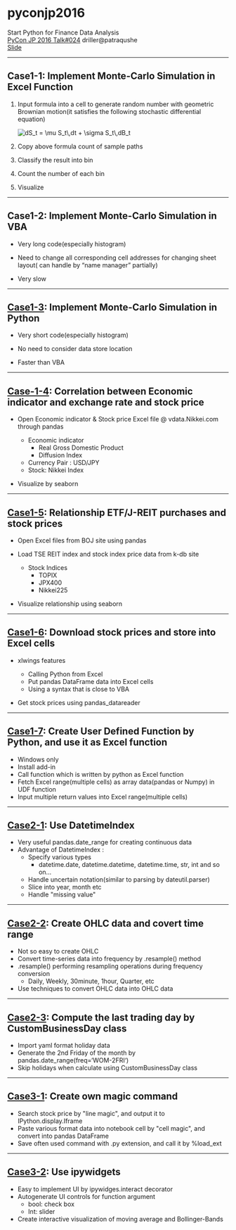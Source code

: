 # pyconjp2016
Start Python for Finance Data Analysis  
[PyCon JP 2016 Talk#024](https://pycon.jp/2016/ja/schedule/presentation/24/) driller@patraqushe  
[Slide](http://TBD)

---
## Case1-1: Implement Monte-Carlo Simulation in Excel Function

1. Input formula into a cell to generate random number with geometric Brownian motion(it satisfies the following stochastic differential equation)

    ![$$dS_t = \mu S_t\,dt + \sigma S_t\,dB_t$$](https://wikimedia.org/api/rest_v1/media/math/render/svg/22a084f84c78d0ae6983fd7283004f412f42757b)

2. Copy above formula count of sample paths

3. Classify the result into bin

4. Count the number of each bin 

5. Visualize

---
## Case1-2: Implement Monte-Carlo Simulation in VBA

* Very long code(especially histogram)

* Need to change all corresponding cell addresses for changing sheet layout( can handle by “name manager” partially)

* Very slow

---
## [Case1-3](http://nbviewer.jupyter.org/github/drillan/pyconjp2016/blob/master/Case1-3.ipynb): Implement Monte-Carlo Simulation in Python

* Very short code(especially histogram)

* No need to consider data store location

* Faster than VBA

---
## [Case-1-4](http://nbviewer.jupyter.org/github/drillan/pyconjp2016/blob/master/Case1-4.ipynb): Correlation between Economic indicator and exchange rate and stock price

* Open Economic indicator & Stock price Excel file @ vdata.Nikkei.com through pandas 
  * Economic indicator
     * Real Gross Domestic Product
     * Diffusion Index
  * Currency Pair : USD/JPY
  * Stock: Nikkei Index

* Visualize by seaborn

---
## [Case1-5](http://nbviewer.jupyter.org/github/drillan/pyconjp2016/blob/master/Case1-5.ipynb): Relationship ETF/J-REIT purchases and stock prices

* Open Excel files from BOJ site using pandas

* Load TSE REIT index and stock index price data from k-db site
  * Stock Indices
    * TOPIX
    * JPX400
    * Nikkei225

* Visualize relationship using seaborn

---
## [Case1-6](Case1-6_7): Download stock prices and store into Excel cells

* xlwings features
  * Calling Python from Excel
  * Put pandas DataFrame data into Excel cells
  * Using a syntax that is close to VBA

* Get stock prices using pandas_datareader

---
## [Case1-7](Case1-6_7): Create User Defined Function by Python, and use it as Excel function

* Windows only
* Install add-in
* Call function which is written by python as Excel function 
* Fetch Excel range(multiple cells) as array data(pandas or Numpy) in UDF function
* Input multiple return values into Excel range(multiple cells)

---
## [Case2-1](http://nbviewer.jupyter.org/github/drillan/pyconjp2016/blob/master/Case2-1_2.ipynb): Use DatetimeIndex

* Very useful pandas.date_range for creating continuous data
* Advantage of DatetimeIndex :
  * Specify various types
    * datetime.date, datetime.datetime, datetime.time, str, int and so on…
  * Handle uncertain notation(similar to parsing by dateutil.parser)
  * Slice into year, month etc
  * Handle "missing value"

---
## [Case2-2](http://nbviewer.jupyter.org/github/drillan/pyconjp2016/blob/master/Case2-1_2.ipynb): Create OHLC data and covert time range

* Not so easy to create OHLC
* Convert time-series data into frequency by .resample() method
* .resample() performing resampling operations during frequency conversion
  * Daily, Weekly, 30minute, 1hour, Quarter, etc
* Use techniques to convert OHLC data into OHLC data

---
## [Case2-3](http://nbviewer.jupyter.org/github/drillan/pyconjp2016/blob/master/Case2-3.ipynb): Compute the last trading day by CustomBusinessDay class

* Import yaml format holiday data
* Generate the 2nd Friday of the month by pandas.date_range(freq=‘WOM-2FRI‘)
* Skip holidays when calculate using CustomBusinessDay class

---
## [Case3-1](http://nbviewer.jupyter.org/github/drillan/pyconjp2016/blob/master/Case3-1.ipynb): Create own magic command

* Search stock price by "line magic", and output it to IPython.display.Iframe
* Paste various format data into notebook cell by "cell magic", and convert into pandas DataFrame
* Save often used command with .py extension, and call it by %load_ext

---
## [Case3-2](http://nbviewer.jupyter.org/github/drillan/pyconjp2016/blob/master/Case3-2.ipynb): Use ipywidgets

* Easy to implement UI by ipywidges.interact decorator
* Autogenerate UI controls for function argument
  * bool: check box 
  * Int: slider
* Create interactive visualization of moving average and Bollinger-Bands

